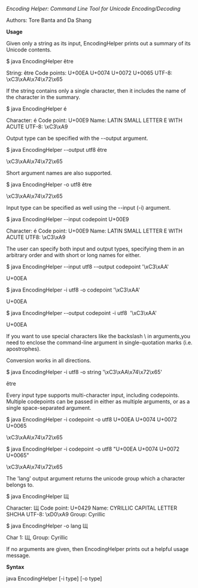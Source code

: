 *Encoding Helper: Command Line Tool for Unicode Encoding/Decoding*

Authors: Tore Banta and Da Shang

**Usage**

Given only a string as its input, EncodingHelper prints out a summary of its Unicode contents.

$ java EncodingHelper être

String: être
Code points: U+00EA U+0074 U+0072 U+0065 
UTF-8: \xC3\xAA\x74\x72\x65

If the string contains only a single character, then it includes the name of the character in the summary.

$ java EncodingHelper é

Character: é
Code point: U+00E9
Name: LATIN SMALL LETTER E WITH ACUTE
UTF-8: \xC3\xA9

Output type can be specified with the --output argument.

$ java EncodingHelper --output utf8 être

\xC3\xAA\x74\x72\x65

Short argument names are also supported.

$ java EncodingHelper -o utf8 être

\xC3\xAA\x74\x72\x65

Input type can be specified as well using the --input (-i) argument.

$ java EncodingHelper --input codepoint U+00E9

Character: é
Code point: U+00E9
Name: LATIN SMALL LETTER E WITH ACUTE
UTF8: \xC3\xA9

The user can specify both input and output types, specifying them in an arbitrary order and with short or long names for either.

$ java EncodingHelper --input utf8 --output codepoint '\xC3\xAA'

U+00EA


$ java EncodingHelper -i utf8 -o codepoint '\xC3\xAA'

U+00EA


$ java EncodingHelper --output codepoint -i utf8  '\xC3\xAA'

U+00EA

If you want to use special characters like the backslash \ in arguments,you need to enclose the command-line argument in single-quotation marks (i.e. apostrophes).

Conversion works in all directions.

$ java EncodingHelper -i utf8 -o string '\xC3\xAA\x74\x72\x65'

être

Every input type supports multi-character input, including codepoints. Multiple codepoints can be passed in either as multiple arguments, or as a single space-separated argument.

$ java EncodingHelper -i codepoint -o utf8 U+00EA U+0074 U+0072 U+0065

\xC3\xAA\x74\x72\x65


$ java EncodingHelper -i codepoint -o utf8 "U+00EA U+0074 U+0072 U+0065"

\xC3\xAA\x74\x72\x65

The 'lang' output argument returns the unicode group which a character belongs to.

$ java EncodingHelper Щ

Character: Щ
Code point: U+0429
Name: CYRILLIC CAPITAL LETTER SHCHA
UTF-8: \xD0\xA9
Group: Cyrillic


$ java EncodingHelper -o lang Щ

Char 1: Щ, Group: Cyrillic

If no arguments are given, then EncodingHelper prints out a helpful usage message.

**Syntax**

java EncodingHelper [-i type] [-o type] <data>
